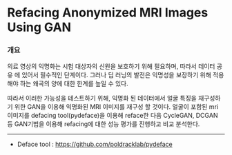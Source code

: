 # Refacing  Anonymized MRI Images Using GAN

### 개요

의료 영상의 익명화는 시험 대상자의 신원을 보호하기 위해 필요하며, 따라서 데이터 공유 에 있어서 필수적인 단계이다. 그러나 딥 러닝의 발전은 익명성을 보장하기 위해 적용해야 하는 왜곡의 양에 대한 한계를 높일 수 있다. 

따라서 이러한 가능성을 테스트하기 위해, 익명화 된 데이터에서 얼굴 특징을 재구성하기 위한 GAN을 이용해 익명화된 MRI 이미지를 재구성 할 것이다. 얼굴이 포함된 mri 이미지를 defacing tool(pydeface)을 이용해 reface한 다음 CycleGAN, DCGAN 등 GAN기법을 이용해 refacing에 대한 성능 평가를 진행하고 비교 분석한다.

- - - - -

* Deface tool : https://github.com/poldracklab/pydeface
